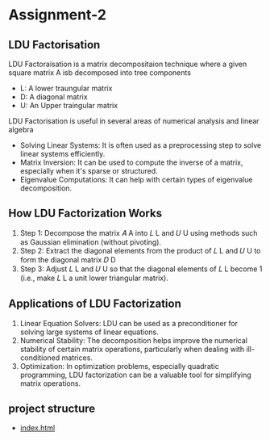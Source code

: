 # Assignment-2
<h2> LDU Factorisation </h2>
<p>LDU Factoraisation is a matrix decompositaion technique where a given square matrix A isb decomposed into tree components</p>
<ul>
  <li> L: A lower traungular matrix</li>
  <li> D: A diagonal matrix</li>
  <li> U: An Upper traingular matrix</li>
</ul>
<p> LDU Factorisation is useful in several areas of numerical analysis and linear algebra </p>
<ul>
  <li>Solving Linear Systems: It is often used as a preprocessing step to solve linear systems efficiently.</li>
  <li>Matrix Inversion: It can be used to compute the inverse of a matrix, especially when it's sparse or structured.</li>
  <li>Eigenvalue Computations: It can help with certain types of eigenvalue decomposition.</li>
</ul>
<h2>How LDU Factorization Works</h2>
<ol>
  <li>Step 1: Decompose the matrix 
𝐴
A into 
𝐿
L and 
𝑈
U using methods such as Gaussian elimination (without pivoting).</li>
  <li>Step 2: Extract the diagonal elements from the product of 
𝐿
L and 
𝑈
U to form the diagonal matrix 
𝐷
D</li>
  <li>Step 3: Adjust 
𝐿
L and 
𝑈
U so that the diagonal elements of 
𝐿
L become 1 (i.e., make 
𝐿
L a unit lower triangular matrix).</li>
</ol>
<h2>Applications of LDU Factorization</h2>
<ol>
  <li>Linear Equation Solvers: LDU can be used as a preconditioner for solving large systems of linear equations.</li>
  <li>Numerical Stability: The decomposition helps improve the numerical stability of certain matrix operations, particularly when dealing with ill-conditioned matrices.</li>
  <li>Optimization: In optimization problems, especially quadratic programming, LDU factorization can be a valuable tool for simplifying matrix operations.
</li>
</ol>
<h2> project structure</h2>
<ul>
  <li> 
    <a href="index.html"> index.html</a>
      </li>
</ul>
